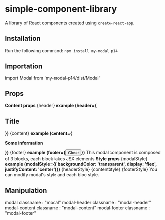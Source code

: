 # simple-component-library
A library of React components created using `create-react-app`.

## Installation
Run the following command:
`npm install my-modal-p14`

## Importation
import Modal from 'my-modal-p14/dist/Modal'

## Props
**Content props**
{header} **example (header={<h2>Title</h2>})**
{content} **example (content={<p>Some information</p>})**
{footer} **example (footer={<button>Close</button>})**
This modal component is composed of 3 blocks, each block takes JSX elements
**Style props**
{modalStyle} **example (modalStyle={{ backgroundColor: 'transparent', display: 'flex', justifyContent: 'center'}})**
{headerStyle}
{contentStyle}
{footerStyle}
You can modify modal's style and each bloc style. 

## Manipulation
modal classname : "modal"
modal-header classname : "modal-header"
modal-content classname : "modal-content"
modal-footer classname : "modal-footer"